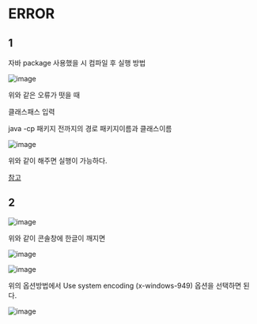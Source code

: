 # ERROR

## 1
자바 package 사용했을 시 컴파일 후 실행 방법

![image](https://user-images.githubusercontent.com/52357235/194519993-50958a0d-5ead-498a-90a1-005b3e95f46a.png)

위와 같은 오류가 떳을 때 

클래스패스 입력

java -cp 패키지 전까지의 경로 패키지이름과 클래스이름

![image](https://user-images.githubusercontent.com/52357235/194520804-5606e3cf-3d96-405a-8e82-fdcb8524557f.png)

위와 같이 해주면 실행이 가능하다.

[참고](https://blog.naver.com/PostView.nhn?blogId=ac7979&logNo=140117222243)

## 2

![image](https://user-images.githubusercontent.com/52357235/194553246-15f37036-1579-4d8c-8519-7538e74ec31a.png)

위와 같이 콘솔창에 한글이 깨지면

![image](https://user-images.githubusercontent.com/52357235/194553293-15e4a605-0c57-46c2-af15-3997556ecf68.png)

![image](https://user-images.githubusercontent.com/52357235/194553346-a6a9c48d-9ddb-405f-a678-7702dc4a4c55.png)


위의 옵션방법에서 Use system encoding (x-windows-949) 옵션을 선택하면 된다.

![image](https://user-images.githubusercontent.com/52357235/194553508-b72aee62-e2f7-491c-8ba3-366c5641e7ce.png)

